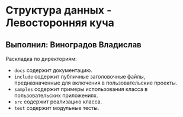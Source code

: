 # Структура данных - Левосторонняя куча

## Выполнил: Виноградов Владислав

Раскладка по директориям:

 - `docs` содержит документацию.
 - `include` содержит публичные заголовочные файлы, предназначенные для включения в пользовательские проекты.
 - `samples` содержит примеры использования класса в пользовательских приложениях.
 - `src` содержит реализацию класса.
 - `test` содержит модульные тесты.
